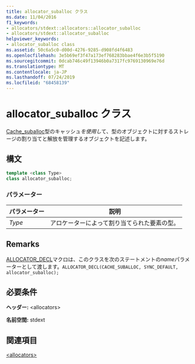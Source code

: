 ```yaml
---
title: allocator_suballoc クラス
ms.date: 11/04/2016
f1_keywords:
- allocators/stdext::allocators::allocator_suballoc
- allocators/stdext::allocator_suballoc
helpviewer_keywords:
- allocator_suballoc class
ms.assetid: 50c6a5c0-d00d-4276-9285-d908fd4f6483
ms.openlocfilehash: 3e5b69ef3f47a173ef768283bbae4f6e3b5f5190
ms.sourcegitcommit: 0dcab746c49f13946b0a7317fc9769130969e76d
ms.translationtype: MT
ms.contentlocale: ja-JP
ms.lasthandoff: 07/24/2019
ms.locfileid: "68458139"
---
```

# <a name="allocatorsuballoc-class"></a>allocator_suballoc クラス

[Cache_suballoc](../standard-library/cache-suballoc-class.md)型のキャッシュ*を使用し*て、型のオブジェクトに対するストレージの割り当てと解放を管理するオブジェクトを記述します。

## <a name="syntax"></a>構文

```cpp
template <class Type>
class allocator_suballoc;
```

### <a name="parameters"></a>パラメーター

|パラメーター|説明|
|---------------|-----------------|
|*Type*|アロケーターによって割り当てられた要素の型。|

## <a name="remarks"></a>Remarks

[ALLOCATOR_DECL](../standard-library/allocators-functions.md#allocator_decl)マクロは、このクラスを次のステートメントの*name*パラメーターとして渡します。`ALLOCATOR_DECL(CACHE_SUBALLOC, SYNC_DEFAULT, allocator_suballoc);`

## <a name="requirements"></a>必要条件

**ヘッダー:** \<allocators>

**名前空間:** stdext

## <a name="see-also"></a>関連項目

[\<allocators>](../standard-library/allocators-header.md)
